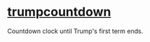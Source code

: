 # [trumpcountdown](https://redbrain.github.io/trumpcountdown)
Countdown clock until Trump's first term ends.
